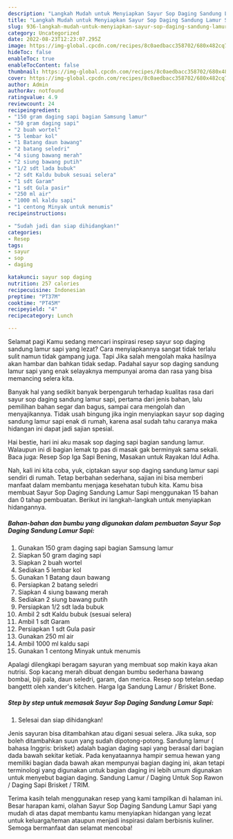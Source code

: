 ```yaml
---
description: "Langkah Mudah untuk Menyiapkan Sayur Sop Daging Sandung Lamur Sapi, Lezat"
title: "Langkah Mudah untuk Menyiapkan Sayur Sop Daging Sandung Lamur Sapi, Lezat"
slug: 936-langkah-mudah-untuk-menyiapkan-sayur-sop-daging-sandung-lamur-sapi-lezat
category: Uncategorized
date: 2022-08-23T12:23:07.295Z
image: https://img-global.cpcdn.com/recipes/8c0aedbacc358702/680x482cq70/sayur-sop-daging-sandung-lamur-sapi-foto-resep-utama.jpg
hideToc: false
enableToc: true
enableTocContent: false
thumbnail: https://img-global.cpcdn.com/recipes/8c0aedbacc358702/680x482cq70/sayur-sop-daging-sandung-lamur-sapi-foto-resep-utama.jpg
cover: https://img-global.cpcdn.com/recipes/8c0aedbacc358702/680x482cq70/sayur-sop-daging-sandung-lamur-sapi-foto-resep-utama.jpg
author: Admin
authorAv: notfound
ratingvalue: 4.9
reviewcount: 24
recipeingredient:
- "150 gram daging sapi bagian Samsung lamur"
- "50 gram daging sapi"
- "2 buah wortel"
- "5 lembar kol"
- "1 Batang daun bawang"
- "2 batang seledri"
- "4 siung bawang merah"
- "2 siung bawang putih"
- "1/2 sdt lada bubuk"
- "2 sdt Kaldu bubuk sesuai selera"
- "1 sdt Garam"
- "1 sdt Gula pasir"
- "250 ml air"
- "1000 ml kaldu sapi"
- "1 centong Minyak untuk menumis"
recipeinstructions:

- "Sudah jadi dan siap dihidangkan!"
categories:
- Resep
tags:
- sayur
- sop
- daging

katakunci: sayur sop daging 
nutrition: 257 calories
recipecuisine: Indonesian
preptime: "PT37M"
cooktime: "PT45M"
recipeyield: "4"
recipecategory: Lunch

---
```



Selamat pagi Kamu sedang mencari inspirasi resep sayur sop daging sandung lamur sapi yang lezat? Cara menyiapkannya sangat tidak terlalu sulit namun tidak gampang juga. Tapi Jika salah mengolah maka hasilnya akan hambar dan bahkan tidak sedap. Padahal sayur sop daging sandung lamur sapi yang enak selayaknya mempunyai aroma dan rasa yang bisa memancing selera kita.


Banyak hal yang sedikit banyak berpengaruh terhadap kualitas rasa dari sayur sop daging sandung lamur sapi, pertama dari jenis bahan, lalu pemilihan bahan segar dan bagus, sampai cara mengolah dan menyajikannya. Tidak usah bingung jika ingin menyiapkan sayur sop daging sandung lamur sapi enak di rumah, karena asal sudah tahu caranya maka hidangan ini dapat jadi sajian spesial.

Hai bestie, hari ini aku masak sop daging sapi bagian sandung lamur. Walaupun ini di bagian lemak tp pas di masak gak berminyak sama sekali. Baca juga: Resep Sop Iga Sapi Bening, Masakan untuk Rayakan Idul Adha.


Nah, kali ini kita coba, yuk, ciptakan sayur sop daging sandung lamur sapi sendiri di rumah. Tetap berbahan sederhana, sajian ini bisa memberi manfaat dalam membantu menjaga kesehatan tubuh kita. Kamu bisa membuat Sayur Sop Daging Sandung Lamur Sapi menggunakan 15 bahan dan 0 tahap pembuatan. Berikut ini langkah-langkah untuk menyiapkan hidangannya.

<!--inarticleads1-->

##### Bahan-bahan dan bumbu yang digunakan dalam pembuatan Sayur Sop Daging Sandung Lamur Sapi:

1. Gunakan 150 gram daging sapi bagian Samsung lamur
1. Siapkan 50 gram daging sapi
1. Siapkan 2 buah wortel
1. Sediakan 5 lembar kol
1. Gunakan 1 Batang daun bawang
1. Persiapkan 2 batang seledri
1. Siapkan 4 siung bawang merah
1. Sediakan 2 siung bawang putih
1. Persiapkan 1/2 sdt lada bubuk
1. Ambil 2 sdt Kaldu bubuk (sesuai selera)
1. Ambil 1 sdt Garam
1. Persiapkan 1 sdt Gula pasir
1. Gunakan 250 ml air
1. Ambil 1000 ml kaldu sapi
1. Gunakan 1 centong Minyak untuk menumis


Apalagi dilengkapi beragam sayuran yang membuat sop makin kaya akan nutrisi. Sop kacang merah dibuat dengan bumbu sederhana bawang bombai, biji pala, daun seledri, garam, dan merica. Resep sop tetelan.sedap bangettt oleh xander&#39;s kitchen. Harga Iga Sandung Lamur / Brisket Bone. 

<!--inarticleads2-->

##### Step by step untuk memasak Sayur Sop Daging Sandung Lamur Sapi:


1. Selesai dan siap dihidangkan!

Jenis sayuran bisa ditambahkan atau digani sesuai selera. Jika suka, sop boleh ditambahkan suun yang sudah dipotong-potong. Sandung lamur ( bahasa Inggris: brisket) adalah bagian daging sapi yang berasal dari bagian dada bawah sekitar ketiak. Pada kenyataannya hampir semua hewan yang memiliki bagian dada bawah akan mempunyai bagian daging ini, akan tetapi terminologi yang digunakan untuk bagian daging ini lebih umum digunakan untuk menyebut bagian daging. Sandung Lamur / Daging Untuk Sop Rawon / Daging Sapi Brisket / TRIM. 

Terima kasih telah menggunakan resep yang kami tampilkan di halaman ini. Besar harapan kami, olahan Sayur Sop Daging Sandung Lamur Sapi yang mudah di atas dapat membantu kamu menyiapkan hidangan yang lezat untuk keluarga/teman ataupun menjadi inspirasi dalam berbisnis kuliner. Semoga bermanfaat dan selamat mencoba!
